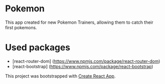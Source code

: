 # Pokemon

This app created for new Pokemon Trainers, allowing them to catch their first pokemons.

# Used packages 

- [react-router-dom] (https://www.npmjs.com/package/react-router-dom)
- [react-bootstrap] (https://www.npmjs.com/package/react-bootstrap)


This project was bootstrapped with [Create React App](https://github.com/facebook/create-react-app).

